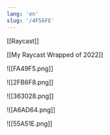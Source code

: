 ```yaml
---
lang: 'en'
slug: '/4F56FE'
---
```


[[Raycast]]

[[My Raycast Wrapped of 2022]]

![[FA49F5.png]]

![[2FB6F8.png]]

![[363028.png]]

![[A6AD64.png]]

![[55A51E.png]]

